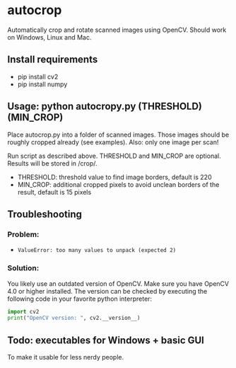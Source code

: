 # autocrop
Automatically crop and rotate scanned images using OpenCV.
Should work on Windows, Linux and Mac.

## Install requirements

- pip install cv2
- pip install numpy

## Usage: python autocropy.py (THRESHOLD) (MIN_CROP)

Place autocrop.py into a folder of scanned images. Those images should be roughly cropped already (see examples). 
Also: only one image per scan!

Run script as described above. THRESHOLD and MIN_CROP are optional. Results will be stored in /crop/.

- THRESHOLD: threshold value to find image borders, default is 220
- MIN_CROP: additional cropped pixels to avoid unclean borders of the result, default is 15 pixels

## Troubleshooting

### Problem:
- `ValueError: too many values to unpack (expected 2)`
### Solution:
You likely use an outdated version of OpenCV. Make sure you have OpenCV 4.0 or higher installed. The version can be checked by executing the following code in your favorite python interpreter:

```python
import cv2
print("OpenCV version: ", cv2.__version__)
```

## Todo: executables for Windows + basic GUI
To make it usable for less nerdy people.
